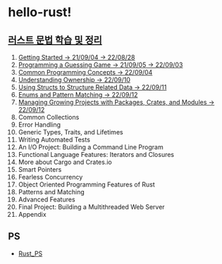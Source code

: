 # hello-rust!

## [러스트 문법 학습 및 정리](https://doc.rust-lang.org/book/title-page.html)

1. [Getting Started -> 21/09/04 -> 22/08/28](docs/Chap.1.md)
2. [Programming a Guessing Game -> 21/09/05 -> 22/09/03](docs/Chap.2.md)
3. [Common Programming Concepts -> 22/09/04](docs/Chap.3.md)
4. [Understanding Ownership -> 22/09/10](docs/Chap.4.md)
5. [Using Structs to Structure Related Data -> 22/09/11](docs/Chap.5.md)
6. [Enums and Pattern Matching -> 22/09/12](docs/Chap.6.md)
7. [Managing Growing Projects with Packages, Crates, and Modules -> 22/09/12](docs/Chap.7.md)
8. Common Collections
9. Error Handling
10. Generic Types, Traits, and Lifetimes
11. Writing Automated Tests
12. An I/O Project: Building a Command Line Program
13. Functional Language Features: Iterators and Closures
14. More about Cargo and Crates.io
15. Smart Pointers
16. Fearless Concurrency
17. Object Oriented Programming Features of Rust
18. Patterns and Matching
19. Advanced Features
20. Final Project: Building a Multithreaded Web Server
21. Appendix

## PS

- [Rust_PS](docs/Rust_PS.md)
